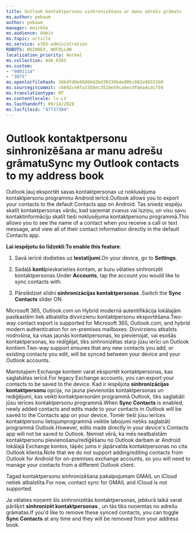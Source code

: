 ```yaml
---
title: Outlook kontaktpersonu sinhronizēšana ar manu adrešu grāmatu
ms.author: pebaum
author: pebaum
manager: mnirkhe
ms.audience: Admin
ms.topic: article
ms.service: o365-administration
ROBOTS: NOINDEX, NOFOLLOW
localization_priority: Normal
ms.collection: Adm_O365
ms.custom:
- "9001114"
- "3075"
ms.openlocfilehash: 3dbdfd0e6686042bd30330b4e00bc082a9655160
ms.sourcegitcommit: c6692ce0fa1358ec3529e59ca0ecdfdea4cdc759
ms.translationtype: MT
ms.contentlocale: lv-LV
ms.lasthandoff: 09/14/2020
ms.locfileid: "47737384"
---
```

# <a name="sync-my-outlook-contacts-to-my-address-book"></a><span data-ttu-id="bdde0-102">Outlook kontaktpersonu sinhronizēšana ar manu adrešu grāmatu</span><span class="sxs-lookup"><span data-stu-id="bdde0-102">Sync my Outlook contacts to my address book</span></span>

<span data-ttu-id="bdde0-103">Outlook ļauj eksportēt savas kontaktpersonas uz noklusējuma kontaktpersonu programmu Android ierīcē.</span><span class="sxs-lookup"><span data-stu-id="bdde0-103">Outlook allows you to export your contacts to the default Contacts app on Android.</span></span> <span data-ttu-id="bdde0-104">Tas sniedz iespēju skatīt kontaktpersonas vārdu, kad saņemat zvanus vai īsziņu, un visu savu kontaktinformāciju skatīt tieši noklusējuma kontaktpersonu programmā.</span><span class="sxs-lookup"><span data-stu-id="bdde0-104">This allows you to see the name of a contact when you receive a call or text message, and view all of their contact information directly in the default Contacts app.</span></span>
 
<span data-ttu-id="bdde0-105">**Lai iespējotu šo līdzekli**:</span><span class="sxs-lookup"><span data-stu-id="bdde0-105">**To enable this feature**:</span></span>
 
1. <span data-ttu-id="bdde0-106">Savā ierīcē dodieties uz **Iestatījumi**.</span><span class="sxs-lookup"><span data-stu-id="bdde0-106">On your device, go to **Settings**.</span></span>

2. <span data-ttu-id="bdde0-107">Sadaļā **konti**pieskarieties kontam, ar kuru vēlaties sinhronizēt kontaktpersonas.</span><span class="sxs-lookup"><span data-stu-id="bdde0-107">Under **Accounts**, tap the account you would like to sync contacts with.</span></span>

3. <span data-ttu-id="bdde0-108">Pārslēdziet slīdni **sinhronizācijas kontaktpersonas** .</span><span class="sxs-lookup"><span data-stu-id="bdde0-108">Switch the **Sync Contacts** slider ON.</span></span>
 
<span data-ttu-id="bdde0-109">Microsoft 365, Outlook.com un Hybrid modernā autentifikācija lokālajām pastkastēm tiek atbalstīta divvirzienu kontaktpersonu eksportēšana.</span><span class="sxs-lookup"><span data-stu-id="bdde0-109">Two-way contact export is supported for Microsoft 365, Outlook.com, and hybrid modern authentication for on-premises mailboxes.</span></span> <span data-ttu-id="bdde0-110">Divvirzienu atbalsts nodrošina, ka visas jaunās kontaktpersonas, ko pievienojat, vai esošās kontaktpersonas, ko rediģējat, tiks sinhronizētas starp jūsu ierīci un Outlook kontiem.</span><span class="sxs-lookup"><span data-stu-id="bdde0-110">Two-way support ensures that any new contacts you add, or existing contacts you edit, will be synced between your device and your Outlook accounts.</span></span>
 
<span data-ttu-id="bdde0-111">Mantotajiem Exchange kontiem varat eksportēt kontaktpersonas, kas saglabātas ierīcē.</span><span class="sxs-lookup"><span data-stu-id="bdde0-111">For legacy Exchange accounts, you can export your contacts to be saved to the device.</span></span> <span data-ttu-id="bdde0-112">Kad ir iespējota **sinhronizācijas kontaktpersonu** opcija, no jauna pievienotās kontaktpersonas un rediģējumi, kas veikti kontaktpersonām programmā Outlook, tiks saglabāti jūsu ierīces kontaktpersonu programmā.</span><span class="sxs-lookup"><span data-stu-id="bdde0-112">When **Sync Contacts** is enabled, newly added contacts and edits made to your contacts in Outlook will be saved to the Contacts app on your device.</span></span> <span data-ttu-id="bdde0-113">Tomēr tieši jūsu ierīces kontaktpersonu lietojumprogrammā veiktie labojumi netiks saglabāti programmā Outlook.</span><span class="sxs-lookup"><span data-stu-id="bdde0-113">However, edits made directly in your device's Contacts app will not be saved to Outlook.</span></span> <span data-ttu-id="bdde0-114">Ņemiet vērā, ka mēs neatbalstām kontaktpersonu pievienošanu/rediģēšanu no Outlook darbam ar Android lokālajā Exchange kontos, tāpēc jums ir jāpārvalda kontaktpersonas no cita Outlook klienta.</span><span class="sxs-lookup"><span data-stu-id="bdde0-114">Note that we do not support adding/editing contacts from Outlook for Android for on-premises exchange accounts, so you will need to manage your contacts from a different Outlook client.</span></span>
 
<span data-ttu-id="bdde0-115">Tagad kontaktpersonu sinhronizēšana pakalpojumam GMAIL un iCloud netiek atbalstīta.</span><span class="sxs-lookup"><span data-stu-id="bdde0-115">For now, contact sync for GMAIL and iCloud is not supported.</span></span>
 
<span data-ttu-id="bdde0-116">Ja vēlaties noņemt šīs sinhronizētās kontaktpersonas, jebkurā laikā varat pāršķirt **sinhronizēt kontaktpersonas** , un tās tiks noņemtas no adrešu grāmatas.</span><span class="sxs-lookup"><span data-stu-id="bdde0-116">If you'd like to remove these synced contacts, you can toggle **Sync Contacts** at any time and they will be removed from your address book.</span></span>
